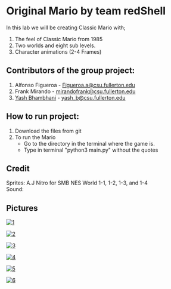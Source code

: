 Original Mario by team redShell  
===============================
In this lab we will be creating Classic Mario with;  
1) The feel of Classic Mario from 1985    
2) Two worlds and eight sub levels.
3) Character animations (2-4 Frames)  

Contributors of the group project:  
---------------------------------- 
1) Alfonso Figueroa - Figueroa.a@csu.fullerton.edu  
2) Frank Mirando - mirandofrank@csu.fullerton.edu  
3) [Yash Bhambhani](www.github.com/yash-b) - yash_b@csu.fullerton.edu  


How to run project:
--------------------  
1) Download the files from git  
2) To run the Mario  
   - Go to the directory in the terminal where the game is.  
   - Type in terminal "python3 main.py" without the quotes  
  
Credit  
------
Sprites: A.J Nitro for SMB NES World 1-1, 1-2, 1-3, and 1-4  
Sound:  
  
 Pictures  
 --------  

<a href="https://ibb.co/4YxHKmz"><img src="https://i.ibb.co/LJf3Ykm/1.png" alt="1" border="0"></a>  

<a href="https://ibb.co/DWd3hNM"><img src="https://i.ibb.co/4tkBzcS/2.png" alt="2" border="0"></a>  

<a href="https://ibb.co/9qgxMtk"><img src="https://i.ibb.co/19QCS6t/3.png" alt="3" border="0"></a>  

<a href="https://ibb.co/6yYrMqM"><img src="https://i.ibb.co/VLVJ1k1/4.png" alt="4" border="0"></a>  

<a href="https://ibb.co/XW3Zqs2"><img src="https://i.ibb.co/nwnsFcg/5.png" alt="5" border="0"></a>  

<a href="https://ibb.co/wdH2RmX"><img src="https://i.ibb.co/3TXP7Zq/6.png" alt="6" border="0"></a>  

